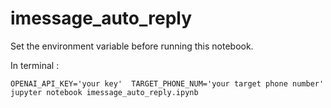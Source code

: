 # imessage_auto_reply


Set the environment variable before running this notebook. 


In terminal :

`OPENAI_API_KEY='your key'  TARGET_PHONE_NUM='your target phone number' jupyter notebook imessage_auto_reply.ipynb`


